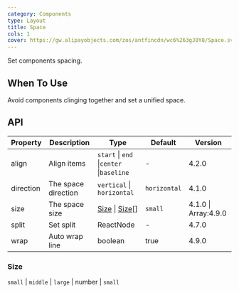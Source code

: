 ```yaml
---
category: Components
type: Layout
title: Space
cols: 1
cover: https://gw.alipayobjects.com/zos/antfincdn/wc6%263gJ0Y8/Space.svg
---
```


Set components spacing.

## When To Use

Avoid components clinging together and set a unified space.

## API

| Property | Description | Type | Default | Version |
| --- | --- | --- | --- | --- |
| align | Align items | `start` \| `end` \|`center` \|`baseline` | - | 4.2.0 |
| direction | The space direction | `vertical` \| `horizontal` | `horizontal` | 4.1.0 |
| size | The space size | [Size](space#size) \| [Size](space#size)[]| `small` | 4.1.0 \| Array:4.9.0 |
| split | Set split | ReactNode | - | 4.7.0 |
| wrap | 	Auto wrap line | boolean | true | 4.9.0 |

### Size

`small` \| `middle` \| `large` \| number | `small`
